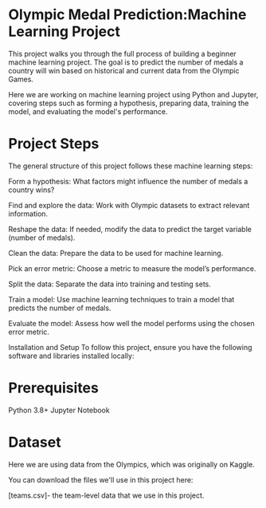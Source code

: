 
# Olympic Medal Prediction:Machine Learning Project
This project walks you through the full process of building a beginner machine learning project. The goal is to predict the number of medals a country will win based on historical and current data from the Olympic Games.

Here we are working on machine learning project using Python and Jupyter, covering steps such as forming a hypothesis, preparing data, training the model, and evaluating the model's performance.

# Project Steps
The general structure of this project follows these machine learning steps:

Form a hypothesis: What factors might influence the number of medals a country wins?

Find and explore the data: Work with Olympic datasets to extract relevant information.

Reshape the data: If needed, modify the data to predict the target variable (number of medals).

Clean the data: Prepare the data to be used for machine learning.

Pick an error metric: Choose a metric to measure the model’s performance.

Split the data: Separate the data into training and testing sets.

Train a model: Use machine learning techniques to train a model that predicts the number of medals.

Evaluate the model: Assess how well the model performs using the chosen error metric.

Installation and Setup
To follow this project, ensure you have the following software and libraries installed locally:

# Prerequisites
Python 3.8+
Jupyter Notebook


# Dataset
Here we are using data from the Olympics, which was originally on Kaggle.

You can download the files we'll use in this project here:

[teams.csv]- the team-level data that we use in this project.
